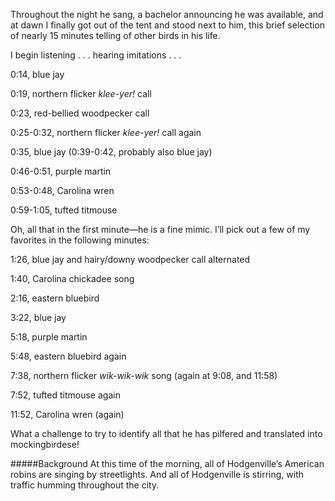 Throughout the night he sang, a bachelor announcing he was available, and at dawn I finally got out of the tent and stood next to him, this brief selection of nearly 15 minutes telling of other birds in his life.

I begin listening . . . hearing imitations . . .

0:14, blue jay

0:19, northern flicker _klee-yer!_ call

0:23, red-bellied woodpecker call

0:25-0:32, northern flicker _klee-yer!_ call again

0:35, blue jay (0:39-0:42, probably also blue jay)

0:46-0:51, purple martin

0:53-0:48, Carolina wren

0:59-1:05, tufted titmouse

Oh, all that in the first minute—he is a fine mimic. I’ll pick out a few of my favorites in the following minutes:

1:26, blue jay and hairy/downy woodpecker call alternated

1:40, Carolina chickadee song

2:16, eastern bluebird

3:22, blue jay

5:18, purple martin

5:48, eastern bluebird again

7:38, northern flicker _wik-wik-wik_ song (again at 9:08, and 11:58)

7:52, tufted titmouse again

11:52, Carolina wren (again)

What a challenge to try to identify all that he has pilfered and translated into mockingbirdese!

#####Background
At this time of the morning, all of Hodgenville’s American robins are singing by streetlights. And all of Hodgenville is stirring, with traffic humming throughout the city. 
